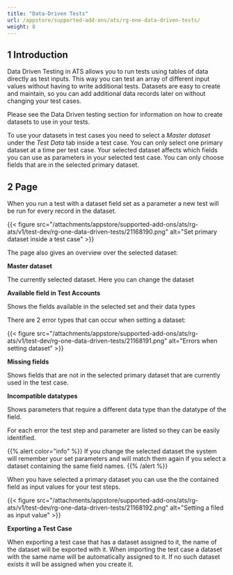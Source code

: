 ```yaml
---
title: "Data-Driven Tests"
url: /appstore/supported-add-ons/ats/rg-one-data-driven-tests/
weight: 8
---
```


## 1 Introduction

Data Driven Testing in ATS allows you to run tests using tables of data directly as test inputs. This way you can test an array of different input values without having to write additional tests. Datasets are easy to create and maintain, so you can add additional data records later on without changing your test cases.

Please see the Data Driven testing section for information on how to create datasets to use in your tests.

To use your datasets in test cases you need to select a *Master dataset* under the *Test Data* tab inside a test case. You can only select one primary dataset at a time per test case. Your selected dataset affects which fields you can use as parameters in your selected test case. You can only choose fields that are in the selected primary dataset.

## 2 Page

When you run a test with a dataset field set as a parameter a new test will be run for every record in the dataset.

{{< figure src="/attachments/appstore/supported-add-ons/ats/rg-ats/v1/test-dev/rg-one-data-driven-tests/21168190.png" alt="Set primary dataset inside a test case" >}}

The page also gives an overview over the selected dataset:

**Master dataset**

The currently selected dataset. Here you can change the dataset

**Available field in Test Accounts**

Shows the fields available in the selected set and their data types

There are 2 error types that can occur when setting a dataset:

{{< figure src="/attachments/appstore/supported-add-ons/ats/rg-ats/v1/test-dev/rg-one-data-driven-tests/21168191.png" alt="Errors when setting dataset" >}}

**Missing fields**

Shows fields that are not in the selected primary dataset that are currently used in the test case.

**Incompatible datatypes**

Shows parameters that require a different data type than the datatype of the field.

For each error the test step and parameter are listed so they can be easily identified.

{{% alert color="info" %}}
If you change the selected dataset the system will remember your set parameters and will match them again if you select a dataset containing the same field names.
{{% /alert %}}

When you have selected a primary dataset you can use the the contained field as input values for your test steps.

{{< figure src="/attachments/appstore/supported-add-ons/ats/rg-ats/v1/test-dev/rg-one-data-driven-tests/21168192.png" alt="Setting a filed as input value" >}}

**Exporting a Test Case**

When exporting a test case that has a dataset assigned to it, the name of the dataset will be exported with it. When importing the test case a dataset with the same name will be automatically assigned to it. If no such dataset exists it will be assigned when you create it.
